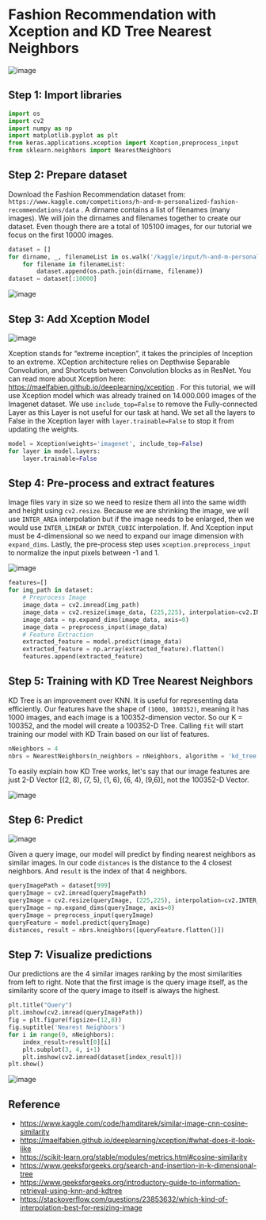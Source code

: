 # Fashion Recommendation with Xception and KD Tree Nearest Neighbors

![image](https://github.com/hughiephan/DPL/assets/16631121/ebeabf55-c495-4fb0-b793-7d27d6ecbf90)

## Step 1: Import libraries
```python
import os
import cv2
import numpy as np
import matplotlib.pyplot as plt
from keras.applications.xception import Xception,preprocess_input
from sklearn.neighbors import NearestNeighbors
```

## Step 2: Prepare dataset
Download the Fashion Recommendation dataset from: `https://www.kaggle.com/competitions/h-and-m-personalized-fashion-recommendations/data` . A dirname contains a list of filenames (many images). We will join the dirnames and filenames together to create our dataset. Even though there are a total of 105100 images, for our tutorial we focus on the first 10000 images.

```python
dataset = []
for dirname, _, filenameList in os.walk('/kaggle/input/h-and-m-personalized-fashion-recommendations/images'):
    for filename in filenameList:
        dataset.append(os.path.join(dirname, filename))
dataset = dataset[:10000]
```

![image](https://github.com/hughiephan/DPL/assets/16631121/6fdf8065-63a8-441d-aa48-658bfd8c5f0f)

## Step 3: Add Xception Model

![image](https://github.com/hughiephan/DPL/assets/16631121/625bda7a-5b44-47ad-b801-1f60f6251830)

Xception stands for “extreme inception”, it takes the principles of Inception to an extreme. XCeption architecture relies on Depthwise Separable Convolution, and Shortcuts between Convolution blocks as in ResNet. You can read more about Xception here: https://maelfabien.github.io/deeplearning/xception . For this tutorial, we will use Xception model which was already trained on 14.000.000 images of the Imagenet dataset. We use `include_top=False` to remove the Fully-connected Layer as this Layer is not useful for our task at hand. We set all the layers to False in the Xception layer with `layer.trainable=False` to stop it from updating the weights.

```python
model = Xception(weights='imagenet', include_top=False)
for layer in model.layers:
    layer.trainable=False
```

## Step 4: Pre-process and extract features

Image files vary in size so we need to resize them all into the same width and height using `cv2.resize`. Because we are shrinking the image, we will use `INTER_AREA` interpolation but if the image needs to be enlarged, then we would use `INTER_LINEAR` or `INTER_CUBIC` interpolation. If. And Xception input must be 4-dimensional so we need to expand our image dimension with `expand_dims`. Lastly, the pre-process step uses `xception.preprocess_input` to normalize the input pixels between -1 and 1. 

![image](https://github.com/hughiephan/DPL/assets/16631121/05c87d19-8a50-4f0f-b4ae-ee2a95b40725)

```python
features=[]
for img_path in dataset:
    # Preprocess Image
    image_data = cv2.imread(img_path)
    image_data = cv2.resize(image_data, (225,225), interpolation=cv2.INTER_AREA)  
    image_data = np.expand_dims(image_data, axis=0)
    image_data = preprocess_input(image_data)
    # Feature Extraction
    extracted_feature = model.predict(image_data)
    extracted_feature = np.array(extracted_feature).flatten()
    features.append(extracted_feature)
```

## Step 5: Training with KD Tree Nearest Neighbors

KD Tree is an improvement over KNN. It is useful for representing data efficiently. Our features have the shape of `(1000, 100352)`, meaning it has 1000 images, and each image is a 100352-dimension vector. So our K = 100352, and the model will create a 100352-D Tree. Calling `fit` will start training our model with KD Train based on our list of features.

```python
nNeighbors = 4
nbrs = NearestNeighbors(n_neighbors = nNeighbors, algorithm = 'kd_tree').fit(features)
```

To easily explain how KD Tree works, let's say that our image features are just 2-D Vector [(2, 8), (7, 5), (1, 6), (6, 4), (9,6)], not the 100352-D Vector.

![image](https://github.com/hughiephan/DPL/assets/16631121/90baacad-2103-44ab-bcf4-19c820702776)

## Step 6: Predict

![image](https://github.com/hughiephan/DPL/assets/16631121/be6ffdf0-a5a6-4ec5-8716-64758c9e4378)

Given a query image, our model will predict by finding nearest neighbors as similar images. In our code `distances` is the distance to the 4 closest neighbors. And `result` is the index of that 4 neighbors.

```python
queryImagePath = dataset[999]
queryImage = cv2.imread(queryImagePath) 
queryImage = cv2.resize(queryImage, (225,225), interpolation=cv2.INTER_AREA)  
queryImage = np.expand_dims(queryImage, axis=0)
queryImage = preprocess_input(queryImage)
queryFeature = model.predict(queryImage)
distances, result = nbrs.kneighbors([queryFeature.flatten()])
```

## Step 7: Visualize predictions

Our predictions are the 4 similar images ranking by the most similarities from left to right. Note that the first image is the query image itself, as the similarity score of the query image to itself is always the highest.

```python
plt.title("Query")
plt.imshow(cv2.imread(queryImagePath))
fig = plt.figure(figsize=(12,8))
fig.suptitle('Nearest Neighbors')
for i in range(0, nNeighbors):
    index_result=result[0][i]
    plt.subplot(3, 4, i+1)
    plt.imshow(cv2.imread(dataset[index_result]))
plt.show()
```

![image](https://github.com/hughiephan/DPL/assets/16631121/112c37dd-f849-4711-a435-59e0b77ee537)

## Reference
- https://www.kaggle.com/code/hamditarek/similar-image-cnn-cosine-similarity
- https://maelfabien.github.io/deeplearning/xception/#what-does-it-look-like
- https://scikit-learn.org/stable/modules/metrics.html#cosine-similarity
- https://www.geeksforgeeks.org/search-and-insertion-in-k-dimensional-tree
- https://www.geeksforgeeks.org/introductory-guide-to-information-retrieval-using-knn-and-kdtree
- https://stackoverflow.com/questions/23853632/which-kind-of-interpolation-best-for-resizing-image
